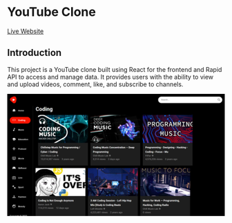 # YouTube Clone



<a href="https://thriving-sherbet-b6eaf2.netlify.app">Live Website </a>

## Introduction

This project is a YouTube clone built using React for the frontend and Rapid API to access and manage data. It provides users with the ability to view and upload videos, comment, like, and subscribe to channels.

<img src="./src/assets/homepage.png" alt="Website Overview" />
